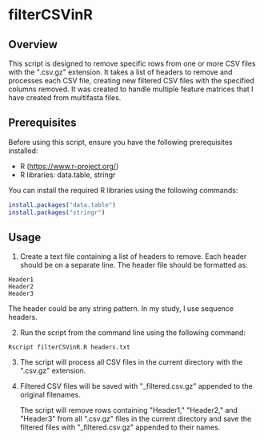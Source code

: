 # filterCSVinR
## Overview
This script is designed to remove specific rows from one or more CSV files with the ".csv.gz" extension. It takes a list of headers to remove and processes each CSV file, creating new filtered CSV files with the specified columns removed. It was created to handle multiple feature matrices that I have created from multifasta files. 

## Prerequisites
Before using this script, ensure you have the following prerequisites installed:

- R (https://www.r-project.org/)
- R libraries: data.table, stringr

You can install the required R libraries using the following commands:

```R
install.packages("data.table")
install.packages("stringr")
```

## Usage

1) Create a text file containing a list of headers to remove. Each header should be on a separate line. The header file should be formatted as:

```
Header1
Header2
Header3
```
The header could be any string pattern. In my study, I use sequence headers. 

2) Run the script from the command line using the following command:

```Rscript filterCSVinR.R headers.txt```

3) The script will process all CSV files in the current directory with the ".csv.gz" extension.

4) Filtered CSV files will be saved with "_filtered.csv.gz" appended to the original filenames.

   The script will remove rows containing "Header1," "Header2," and "Header3" from all ".csv.gz" files in the current directory and save the filtered files with "_filtered.csv.gz" appended to their names.



